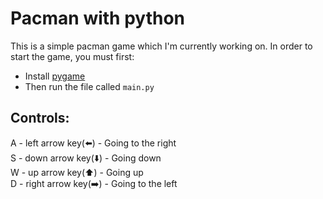 # Pacman with python

This is a simple pacman game which I'm currently working on. In order to start the game, you must first:
 - Install [pygame](https://pypi.org/project/pygame/)
 - Then run the file called `main.py`

## Controls:
A - left arrow key(⬅️) - Going to the right <br>
S - down arrow key(⬇️) - Going down <br>
W - up arrow key(⬆️) - Going up <br>
D - right arrow key(➡️) - Going to the left <br>

<!--
Feel free to raise [new issues](https://github.com/JagTheFriend/Pacman/issues), and/or <br> create [pull requests](https://github.com/JagTheFriend/Pacman/pulls) if you are able to find more bugs or <br> fix the existing ones
i dont need that for now ^^^
-->
